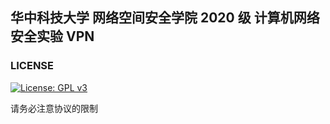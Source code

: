 ## 华中科技大学 网络空间安全学院 2020 级 计算机网络安全实验 VPN


### LICENSE

[![License: GPL v3](https://img.shields.io/badge/License-GPLv3-blue.svg)](https://www.gnu.org/licenses/gpl-3.0)

请务必注意协议的限制